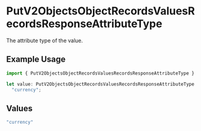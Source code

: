 # PutV2ObjectsObjectRecordsValuesRecordsResponseAttributeType

The attribute type of the value.

## Example Usage

```typescript
import { PutV2ObjectsObjectRecordsValuesRecordsResponseAttributeType } from "attio-js/models/operations";

let value: PutV2ObjectsObjectRecordsValuesRecordsResponseAttributeType =
  "currency";
```

## Values

```typescript
"currency"
```